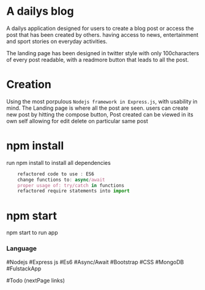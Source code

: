 # A dailys blog 

A dailys application designed for users to create a blog post or access the post that has been created by others. having access to news, entertainment and sport stories on everyday activities. 

The landing page has been designed in twitter style with only 100characters of every post readable, with a readmore button that leads to all the post.

# Creation
Using the most porpulous `Nodejs framework in Express.js`, with usability in mind.
The Landing page is where all the post are seen.
users can create new post by hitting the compose button, Post created can be viewed in its own self allowing for edit delete on particular same post 

# npm install

run npm install to install all dependencies

```ts
    refactored code to use : ES6
    change functions to: async/await
    proper usage of: try/catch in functions
    refactored require statements into import
```

# npm start

npm start to run app

### Language

#Nodejs 
#Express js 
#Es6 
#Async/Await
#Bootstrap 
#CSS
#MongoDB
#FulstackApp

#Todo
(nextPage links)